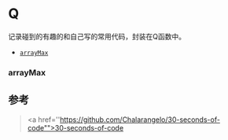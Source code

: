 # Q

记录碰到的有趣的和自己写的常用代码，封装在Q函数中。

* [`arrayMax`](#arraymax)













































































### arrayMax



## 参考

> <a href=''https://github.com/Chalarangelo/30-seconds-of-code"">30-seconds-of-code</a>